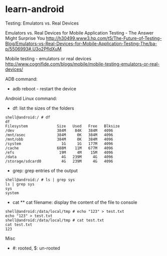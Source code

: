 learn-android
=============

Testing: Emulators vs. Real Devices

Emulators vs. Real Devices for Mobile Application Testing - The Answer Might Surprise You
http://h30499.www3.hp.com/t5/The-Future-of-Testing-Blog/Emulators-vs-Real-Devices-for-Mobile-Application-Testing-The/ba-p/5506993#.U3o2PfldXuM

Mobile testing - emulators or real devices
http://www.cognifide.com/blogs/mobile/mobile-testing-emulators-or-real-devices/


ADB command:

* adb reboot - restart the device



Android Linux command:

* df: list the sizes of the folders

```
shell@android:/ # df
df
Filesystem             Size   Used   Free   Blksize
/dev                   384M    84K   384M   4096
/mnt/asec              384M     0K   384M   4096
/mnt/obb               384M     0K   384M   4096
/system                  1G     1G   177M   4096
/cache                 688M    11M   677M   4096
/efs                    19M     4M    15M   4096
/data                    4G   239M     4G   4096
/storage/sdcard0         4G   239M     4G   4096
```

* grep: grep entries of the output
```
shell@android:/ # ls | grep sys
ls | grep sys
sys
system
```

* cat
** cat filename: display the content of the file to console
```
shell@android:/data/local/tmp # echo "123" > test.txt
echo "123" > test.txt
shell@android:/data/local/tmp # cat test.txt
cat test.txt
123
```


Misc
* #: rooted, $: un-rooted


